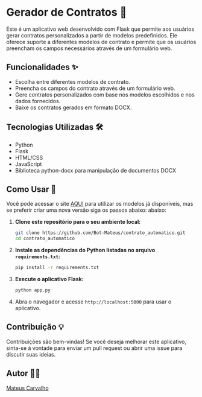 # Gerador de Contratos 📝

Este é um aplicativo web desenvolvido com Flask que permite aos usuários gerar contratos personalizados a partir de modelos predefinidos. Ele oferece suporte a diferentes modelos de contrato e permite que os usuários preencham os campos necessários através de um formulário web.

## Funcionalidades ✨

- Escolha entre diferentes modelos de contrato.
- Preencha os campos do contrato através de um formulário web.
- Gere contratos personalizados com base nos modelos escolhidos e nos dados fornecidos.
- Baixe os contratos gerados em formato DOCX.

## Tecnologias Utilizadas 🛠️

- Python
- Flask
- HTML/CSS
- JavaScript
- Biblioteca python-docx para manipulação de documentos DOCX

## Como Usar 🚀

Você pode acessar o site [AQUI](https://contrato-automatico.vercel.app/) para utilizar os modelos já disponíveis, mas se preferir criar uma nova versão siga os passos abaixo: abaixo:

1. **Clone este repositório para o seu ambiente local:**
   ```bash
   git clone https://github.com/Bot-Mateus/contrato_automatico.git
   cd contrato_automatico
   
2. **Instale as dependências do Python listadas no arquivo `requirements.txt`:**
   ```bash
   pip install -r requirements.txt

3. **Execute o aplicativo Flask:**
   ```bash
   python app.py
   
4. Abra o navegador e acesse `http://localhost:5000` para usar o aplicativo.

## Contribuição 💡

Contribuições são bem-vindas! Se você deseja melhorar este aplicativo, sinta-se à vontade para enviar um pull request ou abrir uma issue para discutir suas ideias.

## Autor 👨‍💻

[Mateus Carvalho](https://github.com/Bot-Mateus)




 
